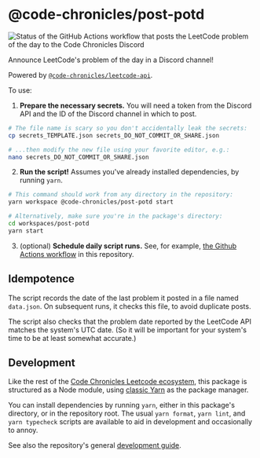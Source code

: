 # @code-chronicles/post-potd

![Status of the GitHub Actions workflow that posts the LeetCode problem of the day to the Code Chronicles Discord](https://github.com/code-chronicles-code/leetcode-curriculum/actions/workflows/post-potd.yml/badge.svg)

Announce LeetCode's problem of the day in a Discord channel!

Powered by [`@code-chronicles/leetcode-api`](../leetcode-api/).

To use:

1. **Prepare the necessary secrets.** You will need a token from the Discord API and the ID of the Discord channel in which to post.

```sh
# The file name is scary so you don't accidentally leak the secrets:
cp secrets_TEMPLATE.json secrets_DO_NOT_COMMIT_OR_SHARE.json

# ...then modify the new file using your favorite editor, e.g.:
nano secrets_DO_NOT_COMMIT_OR_SHARE.json
```

2. **Run the script!** Assumes you've already installed dependencies, by running `yarn`.

```sh
# This command should work from any directory in the repository:
yarn workspace @code-chronicles/post-potd start

# Alternatively, make sure you're in the package's directory:
cd workspaces/post-potd
yarn start
```

3. (optional) **Schedule daily script runs.** See, for example, [the Github Actions workflow](../../.github/workflows/post-potd.yml) in this repository.

## Idempotence

The script records the date of the last problem it posted in a file named `data.json`. On subsequent runs, it checks this file, to avoid duplicate posts.

The script also checks that the problem date reported by the LeetCode API matches the system's UTC date. (So it will be important for your system's time to be at least somewhat accurate.)

## Development

Like the rest of the [Code Chronicles Leetcode ecosystem](../../), this package is structured as a Node module, using [classic Yarn](https://classic.yarnpkg.com/) as the package manager.

You can install dependencies by running `yarn`, either in this package's directory, or in the repository root. The usual `yarn format`, `yarn lint`, and `yarn typecheck` scripts are available to aid in development and occasionally to annoy.

See also the repository's general [development guide](../../DEVELOPMENT.md).
